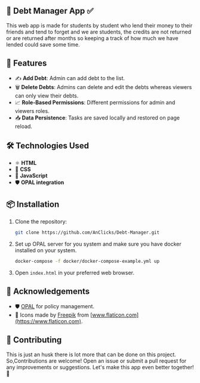 ## 📝 Debt Manager App ✅

This web app is made for students by student who lend their money to their friends and tend to forget and we are students, the credits are not returned or are returned after months so keeping a track of how much we have lended could save some time. 

## 🌟 Features

- ✍️ **Add Debt**: Admin can add debt to the list.
- 🗑️ **Delete Debts**: Admins can delete and edit the debts whereas viewers can only view their debts.
- 📈 **Role-Based Permissions**: Different permissions for admin and viewers roles.
- 📥 **Data Persistence**: Tasks are saved locally and restored on page reload.



## 🛠️ Technologies Used

- ⚛️ **HTML**
- 🎨 **CSS**
- 📜 **JavaScript**
- 🛡️ **OPAL integration**

## 📦 Installation

1. Clone the repository:
    ```bash
    git clone https://github.com/AnClicks/Debt-Manager.git
    ```
2. Set up OPAL server for you system and make sure you have docker installed on your system.
   ```bash
   docker-compose -f docker/docker-compose-example.yml up
    ```

3. Open `index.html` in your preferred web browser.

## 🙌 Acknowledgements

- 🛡️ [OPAL](https://docs.opal.ac/) for policy management.
- 🎨 Icons made by [Freepik](https://www.freepik.com) from [www.flaticon.com](https://www.flaticon.com).

## 🤝 Contributing

This is just an husk there is lot more that can be done on this project. So,Contributions are welcome! Open an issue or submit a pull request for any improvements or suggestions. Let's make this app even better together! 🌟
